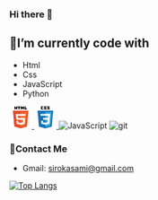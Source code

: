 ### Hi there 👋

## 🔭I’m currently code with

- Html
- Css
- JavaScript
- Python
<p> 
    <a href="https://www.w3.org/html/" target="_blank" rel="noreferrer"> <img src="https://raw.githubusercontent.com/devicons/devicon/master/icons/html5/html5-original-wordmark.svg" alt="html5" width="40" height="40"/> </a>
    <a href="https://www.w3schools.com/css/" target="_blank" rel="noreferrer"> 
    <img src="https://raw.githubusercontent.com/devicons/devicon/master/icons/css3/css3-original-wordmark.svg" alt="css3" width="40" height="40"/> </a> <a href="https://git-scm.com/" target="_blank" rel="noreferrer"> </a> 
    <img alt="JavaScript" src="https://img.shields.io/badge/-JavaScript-DD0031?style=flat-square&logo=JavaScript&logoColor=white"/>
    <img src="https://www.vectorlogo.zone/logos/git-scm/git-scm-icon.svg" alt="git" width="40" height="40"/>
</p>

### 💬Contact Me

- Gmail: sirokasami@gmail.com

[![Top Langs](https://github-readme-stats.vercel.app/api/top-langs/?username=WeixingOu)](https://github.com/WeixingOu)